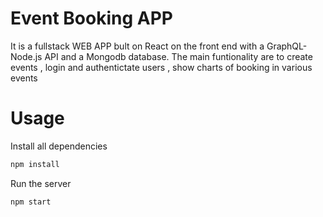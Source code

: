 # Event Booking APP
It is a fullstack WEB APP bult on React on the front end  with a GraphQL-Node.js API and a Mongodb database.
The main funtionality are to create events , login and authentictate users , show charts of booking in various events

# Usage
Install all dependencies
```sh
npm install
```

Run the server
```sh
npm start
```
